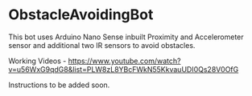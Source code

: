 # ObstacleAvoidingBot

This bot uses Arduino Nano Sense inbuilt Proximity and Accelerometer sensor and additional two IR sensors to avoid obstacles.

Working Videos - 
https://www.youtube.com/watch?v=u56WxG9qdG8&list=PLW8zL8YBcFWkN55KkvauUDI0Qs28V0OfG

Instructions to be added soon.
